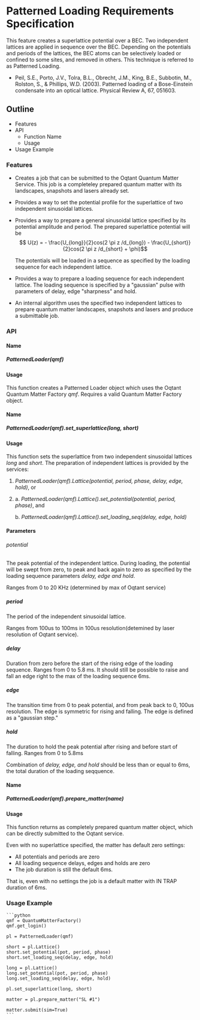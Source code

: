 # Patterned Loading Requirements Specification 
This feature creates a superlattice potential over a BEC. Two independent lattices are applied in sequence over the BEC. Depending on the potentials and periods of the lattices, the BEC atoms can be selectively loaded or confined to some sites, and removed in others. This technique is referred to as Patterned Loading.

* Peil, S.E., Porto, J.V., Tolra, B.L., Obrecht, J.M., King, B.E., Subbotin, M., Rolston, S., & Phillips, W.D. (2003). Patterned loading of a Bose-Einstein condensate into an optical lattice. Physical Review A, 67, 051603.

## Outline
* Features
* API
    * Function Name
    * Usage
* Usage Example

### Features
* Creates a job that can be submitted to the Oqtant Quantum Matter Service. This job is a completeley prepared quantum matter with its landscapes, snapshots and lasers already set.
* Provides a way to set the potential profile for the superlattice of two independent sinusoidal lattices.
* Provides a way to prepare a general sinusoidal lattice specified by its potential amplitude and period. The prepared superlattice potential will be 
    $$ U(z) = - \frac{U_{long}}{2}cos(2 \pi z /d_{long}) - \frac{U_{short}}{2}cos(2 \pi z /d_{short} + \phi)$$

    The potentials will be loaded in a sequence as specified by the loading sequence for each independent lattice.

* Provides a way to prepare a loading sequence for each independent lattice. The loading sequence is specified by a "gaussian" pulse with parameters of delay, edge "sharpness" and hold.
    
* An internal algorithm uses the specified two independent lattices to prepare quantum matter landscapes, snapshots and lasers and produce a submittable job.

### API
#### Name
##### _PatternedLoader(qmf)_
#### Usage
This function creates a Patterned Loader object which uses the Oqtant Quantum Matter Factory _qmf_.
Requires a valid Quantum Matter Factory object.

#### Name
##### _PatternedLoader(qmf).set_superlattice(long, short)_
#### Usage
This function sets the superlattice from two independent sinusoidal lattices _long_ and _short_. The preparation of independent lattices is provided by the services:
1. _PatternedLoader(qmf).Lattice(potential, period, phase, delay, edge, hold)_, or
2.  
    a. _PatternedLoader(qmf).Lattice().set_potential(potential, period, phase)_, and 

    b. _PatternedLoader(qmf).Lattice().set_loading_seq(delay, edge, hold)_
#### Parameters
###### _potential_
The peak potential of the independent lattice. During loading, the potential will be  swept from zero, to peak and back again to zero as specified by the loading sequence parameters _delay, edge and hold_.

Ranges from 0 to 20 KHz (determined by max of Oqtant service)
##### _period_
The period of the independent sinusoidal lattice.

Ranges from 100us to 100ms in 100us resolution(detemined by laser resolution of Oqtant service).

##### _delay_
Duration from zero before the start of the rising edge of the loading sequence.
Ranges from 0 to 5.8 ms. It should still be possible to raise and fall an edge right to the max of the loading sequence 6ms.

##### _edge_
The transition time from 0 to peak potential, and from peak back to 0, 100us resolution. The edge is symmetric for rising and falling. The edge is defined as a "gaussian step."

##### _hold_
The duration to hold the peak potential after rising and before start of falling.
Ranges from 0 to 5.8ms

Combination of _delay, edge, and hold_ should be less than or equal to 6ms, the total duration of the loading seqquence.

#### Name
##### _PatternedLoader(qmf).prepare_matter(name)_
#### Usage
This function returns as completely prepared quantum matter object, which can be directly submitted to the Oqtant service.

Even with no superlattice specified, the matter has default zero settings:
* All potentials and periods are zero
* All loading sequence delays, edges and holds are zero
* The job duration is still the default 6ms.

That is, even with no settings the job is a default matter with IN TRAP duration of 6ms.

### Usage Example

    ```python
    qmf = QuantumMatterFactory()
    qmf.get_login()

    pl = PatternedLoader(qmf)

    short = pl.Lattice()
    short.set_potential(pot, period, phase)
    short.set_loading_seq(delay, edge, hold)

    long = pl.Lattice()
    long.set_potential(pot, period, phase)
    long.set_loading_seq(delay, edge, hold)

    pl.set_superlattice(long, short)

    matter = pl.prepare_matter("SL #1")

    matter.submit(sim=True)
    ```
